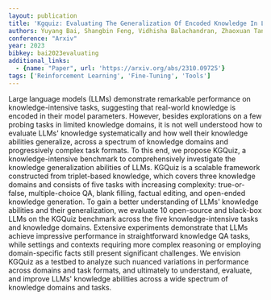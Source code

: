 ```yaml
---
layout: publication
title: 'Kgquiz: Evaluating The Generalization Of Encoded Knowledge In Large Language Models'
authors: Yuyang Bai, Shangbin Feng, Vidhisha Balachandran, Zhaoxuan Tan, Shiqi Lou, Tianxing He, Yulia Tsvetkov
conference: "Arxiv"
year: 2023
bibkey: bai2023evaluating
additional_links:
  - {name: "Paper", url: 'https://arxiv.org/abs/2310.09725'}
tags: ['Reinforcement Learning', 'Fine-Tuning', 'Tools']
---
```

Large language models (LLMs) demonstrate remarkable performance on
knowledge-intensive tasks, suggesting that real-world knowledge is encoded in
their model parameters. However, besides explorations on a few probing tasks in
limited knowledge domains, it is not well understood how to evaluate LLMs'
knowledge systematically and how well their knowledge abilities generalize,
across a spectrum of knowledge domains and progressively complex task formats.
To this end, we propose KGQuiz, a knowledge-intensive benchmark to
comprehensively investigate the knowledge generalization abilities of LLMs.
KGQuiz is a scalable framework constructed from triplet-based knowledge, which
covers three knowledge domains and consists of five tasks with increasing
complexity: true-or-false, multiple-choice QA, blank filling, factual editing,
and open-ended knowledge generation. To gain a better understanding of LLMs'
knowledge abilities and their generalization, we evaluate 10 open-source and
black-box LLMs on the KGQuiz benchmark across the five knowledge-intensive
tasks and knowledge domains. Extensive experiments demonstrate that LLMs
achieve impressive performance in straightforward knowledge QA tasks, while
settings and contexts requiring more complex reasoning or employing
domain-specific facts still present significant challenges. We envision KGQuiz
as a testbed to analyze such nuanced variations in performance across domains
and task formats, and ultimately to understand, evaluate, and improve LLMs'
knowledge abilities across a wide spectrum of knowledge domains and tasks.
